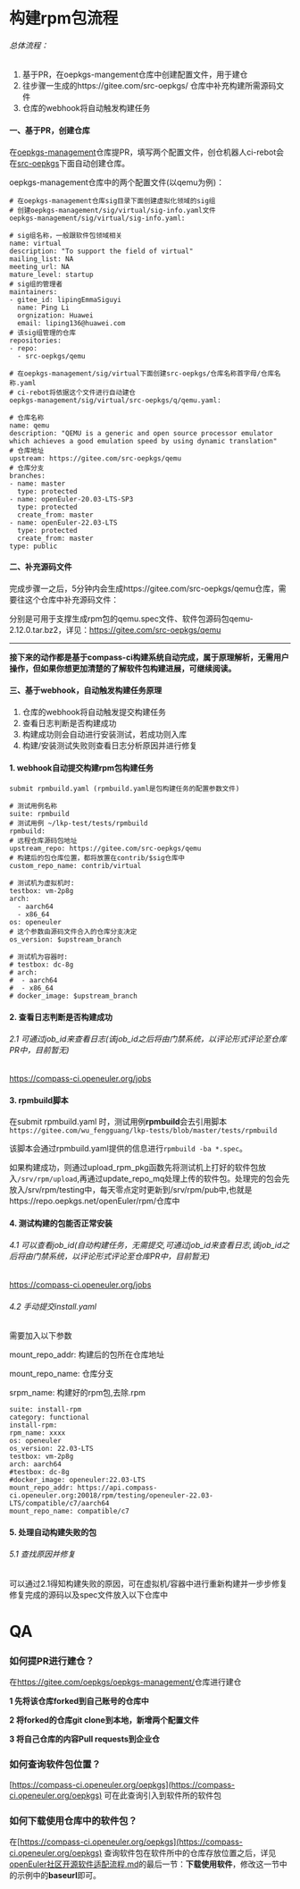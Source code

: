 # **构建rpm包流程**

###### 总体流程：
1. 基于PR，在oepkgs-mangement仓库中创建配置文件，用于建仓
2. 往步骤一生成的https://gitee.com/src-oepkgs/  仓库中补充构建所需源码文件
3. 仓库的webhook将自动触发构建任务

#### 一、基于PR，创建仓库
在[oepkgs-management](https://gitee.com/oepkgs/oepkgs-management)仓库提PR，填写两个配置文件，创仓机器人ci-rebot会在[src-oepkgs](https://gitee.com/src-oepkgs)下面自动创建仓库。

oepkgs-management仓库中的两个配置文件(以qemu为例)：
```
# 在oepkgs-management仓库sig目录下面创建虚拟化领域的sig组
# 创建oepkgs-management/sig/virtual/sig-info.yaml文件
oepkgs-management/sig/virtual/sig-info.yaml:

# sig组名称，一般跟软件包领域相关
name: virtual
description: "To support the field of virtual"
mailing_list: NA
meeting_url: NA
mature_level: startup
# sig组的管理者
maintainers:
- gitee_id: lipingEmmaSiguyi
  name: Ping Li
  orgnization: Huawei
  email: liping136@huawei.com
# 该sig组管理的仓库
repositories:
- repo: 
  - src-oepkgs/qemu   

# 在oepkgs-management/sig/virtual下面创建src-oepkgs/仓库名称首字母/仓库名称.yaml
# ci-rebot将依据这个文件进行自动建仓
oepkgs-management/sig/virtual/src-oepkgs/q/qemu.yaml:

# 仓库名称
name: qemu
description: "QEMU is a generic and open source processor emulator which achieves a good emulation speed by using dynamic translation"
# 仓库地址
upstream: https://gitee.com/src-oepkgs/qemu
# 仓库分支
branches:
- name: master
  type: protected
- name: openEuler-20.03-LTS-SP3
  type: protected
  create_from: master
- name: openEuler-22.03-LTS
  type: protected
  create_from: master
type: public
```
#### 二、补充源码文件
完成步骤一之后，5分钟内会生成https://gitee.com/src-oepkgs/qemu仓库，需要往这个仓库中补充源码文件：

分别是可用于支撑生成rpm包的qemu.spec文件、软件包源码包qemu-2.12.0.tar.bz2，详见：https://gitee.com/src-oepkgs/qemu

-------------------------------------------
**接下来的动作都是基于compass-ci构建系统自动完成，属于原理解析，无需用户操作，但如果你想更加清楚的了解软件包构建进展，可继续阅读。**
#### 三、基于webhook，自动触发构建任务原理

1. 仓库的webhook将自动触发提交构建任务
2. 查看日志判断是否构建成功
3. 构建成功则会自动进行安装测试，若成功则入库
4. 构建/安装测试失败则查看日志分析原因并进行修复

####  1. webhook自动提交构建rpm包构建任务
`submit rpmbuild.yaml (rpmbuild.yaml是包构建任务的配置参数文件)`
```
# 测试用例名称
suite: rpmbuild
# 测试用例 ~/lkp-test/tests/rpmbuild
rpmbuild:
# 远程仓库源码包地址
upstream_repo: https://gitee.com/src-oepkgs/qemu
# 构建后的包仓库位置，都将放置在contrib/$sig仓库中
custom_repo_name: contrib/virtual

# 测试机为虚拟机时:
testbox: vm-2p8g
arch:
  - aarch64
  - x86_64
os: openeuler
# 这个参数由源码文件合入的仓库分支决定
os_version: $upstream_branch

# 测试机为容器时:
# testbox: dc-8g
# arch:
#  - aarch64
#  - x86_64
# docker_image: $upstream_branch
```
#### 2. 查看日志判断是否构建成功
###### 2.1 可通过job_id来查看日志(该job_id之后将由门禁系统，以评论形式评论至仓库PR中，目前暂无)
 <u>https://compass-ci.openeuler.org/jobs</u>


#### 3. rpmbuild脚本
在submit rpmbuild.yaml 时，测试用例**rpmbuild**会去引用脚本
```https://gitee.com/wu_fengguang/lkp-tests/blob/master/tests/rpmbuild```

该脚本会通过rpmbuild.yaml提供的信息进行```rpmbuild -ba *.spec```。

如果构建成功，则通过upload_rpm_pkg函数先将测试机上打好的软件包放入```/srv/rpm/upload```,再通过update_repo_mq处理上传的软件包。处理完的包会先放入/srv/rpm/testing中，每天零点定时更新到/srv/rpm/pub中,也就是https://repo.oepkgs.net/openEuler/rpm/仓库中
#### 4. 测试构建的包能否正常安装
###### 4.1  可以查看job_id(自动构建任务，无需提交,可通过job_id来查看日志,该job_id之后将由门禁系统，以评论形式评论至仓库PR中，目前暂无)
<u>https://compass-ci.openeuler.org/jobs</u>

###### 4.2  手动提交install.yaml
需要加入以下参数

mount_repo_addr: 构建后的包所在仓库地址

mount_repo_name: 仓库分支

srpm_name: 构建好的rpm包,去除.rpm

```
suite: install-rpm
category: functional
install-rpm:
rpm_name: xxxx
os: openeuler
os_version: 22.03-LTS
testbox: vm-2p8g
arch: aarch64
#testbox: dc-8g
#docker_image: openeuler:22.03-LTS
mount_repo_addr: https://api.compass-ci.openeuler.org:20018/rpm/testing/openeuler-22.03-LTS/compatible/c7/aarch64
mount_repo_name: compatible/c7
```

#### 5. 处理自动构建失败的包
###### 5.1 查找原因并修复
可以通过2.1得知构建失败的原因，可在虚拟机/容器中进行重新构建并一步步修复
修复完成的源码以及spec文件放入以下仓库中

# QA

### 如何提PR进行建仓？
在<u>https://gitee.com/oepkgs/oepkgs-management/</u>仓库进行建仓

**1 先将该仓库forked到自己账号的仓库中**

**2 将forked的仓库git clone到本地，新增两个配置文件**

**3 将自己仓库的内容Pull requests到企业仓**

### 如何查询软件包位置？
[https://compass-ci.openeuler.org/oepkgs](https://compass-ci.openeuler.org/oepkgs)
可在此查询引入到软件所的软件包

### 如何下载使用仓库中的软件包？
在[https://compass-ci.openeuler.org/oepkgs](https://compass-ci.openeuler.org/oepkgs)
查询软件包在软件所中的仓库存放位置之后，详见[openEuler社区开源软件适配流程.md](https://gitee.com/openeuler/oec-application/blob/master/doc/openEuler%E7%A4%BE%E5%8C%BA%E5%BC%80%E6%BA%90%E8%BD%AF%E4%BB%B6%E9%80%82%E9%85%8D%E6%B5%81%E7%A8%8B.md)的最后一节：**下载使用软件**，修改这一节中的示例中的**baseurl**即可。